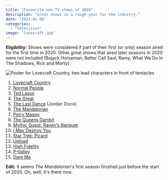 ```yaml
---
title: "Favourite new TV shows of 2020"
description: "Great shows in a rough year for the industry."
date: "2021-01-08"
categories: 
  - "television"
image: "lovecraft.jpg"
---
```


**Eligibility:** Shows were considered if part of their first (or only) season aired for the first time in 2020. Other great shows that aired later seasons in 2020 were not included (Bojack Horseman, Better Call Saul, Ramy, What We Do In The Shadows, Rick and Morty)

![Poster for Lovecraft Country, two lead characters in front of tentacles](/img/lovecraft.jpg "Atticus and Leti")

1. [Lovecraft Country](//www.imdb.com/title/tt6905686/)
2. [Normal People](//www.imdb.com/title/tt9059760/)
3. [Ted Lasso](//www.imdb.com/title/tt10986410/)
4. [The Great](//www.imdb.com/title/tt2235759/)
5. [The Last Dance](//www.imdb.com/title/tt8420184/) (Jordan Doco)
6. [The Mandalorian](//www.imdb.com/title/tt8111088/)
7. [Perry Mason](//www.imdb.com/title/tt2077823/)
8. [The Queens Gambit](//www.imdb.com/title/tt10048342/)
9. [Mythic Quest: Raven's Banquet](//www.imdb.com/title/tt8879940/)
10. [I May Destroy You](//www.imdb.com/title/tt11204260/)
11. [Star Trek: Picard](//www.imdb.com/title/tt8806524/)
12. [Upload](//www.imdb.com/title/tt7826376/)
13. [High Fidelity](//www.imdb.com/title/tt8577458/)
14. [P-Valley](//www.imdb.com/title/tt9340526/)
15. [Dare Me](//www.imdb.com/title/tt2983222/)

**Edit:** It seems _The Mandalorian_'s first season finished just before the start of 2020. Oh, well, it's there now.